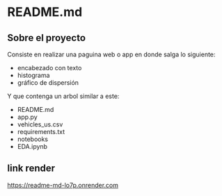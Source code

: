 # README.md
## Sobre el proyecto

Consiste en realizar una paguina web o app en donde salga lo siguiente:
  - encabezado con texto 
  - histograma
  - gráfico de dispersión

Y que contenga un arbol similar a este:
  - README.md
  - app.py
  - vehicles_us.csv
  - requirements.txt
  - notebooks
  - EDA.ipynb

  ## link render
https://readme-md-lo7p.onrender.com